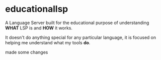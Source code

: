 # educationallsp

A Language Server built for the educational purpose of understanding **WHAT** LSP is and **HOW** it works.

It doesn't do anything special for any particular language, it is focused on helping me understand what my tools **do**.

made some changes
